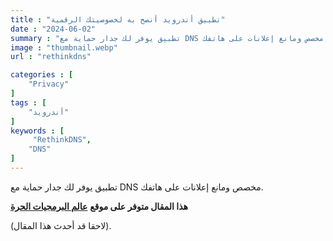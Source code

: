 ```yaml
---
title : "تطبيق أندرويد أنصح به لخصوصيتك الرقمية"
date : "2024-06-02"
summary : "تطبيق يوفر لك جدار حماية مع DNS مخصص ومانع إعلانات على هاتفك."
image : "thumbnail.webp"
url : "rethinkdns"

categories : [
    "Privacy"
]
tags : [
    "أندرويد"
]
keywords : [
     "RethinkDNS",
    "DNS"
]
---
```


تطبيق يوفر لك جدار حماية مع DNS مخصص ومانع إعلانات على هاتفك.

**هذا المقال متوفر على موقع** [**عالم البرمجيات الحرة**](https://librar.net/rethinkdns-app/)

(لاحقا قد أحدث هذا المقال).
